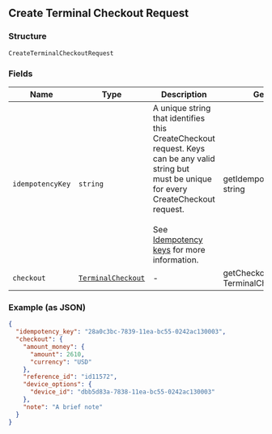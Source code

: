 ## Create Terminal Checkout Request

### Structure

`CreateTerminalCheckoutRequest`

### Fields

| Name | Type | Description | Getter | Setter |
|  --- | --- | --- | --- | --- |
| `idempotencyKey` | `string` | A unique string that identifies this CreateCheckout request. Keys can be any valid string but<br>must be unique for every CreateCheckout request.<br><br>See [Idempotency keys](https://developer.squareup.com/docs/basics/api101/idempotency) for more information. | getIdempotencyKey(): string | setIdempotencyKey(string idempotencyKey): void |
| `checkout` | [`TerminalCheckout`](/doc/models/terminal-checkout.md) | - | getCheckout(): TerminalCheckout | setCheckout(TerminalCheckout checkout): void |

### Example (as JSON)

```json
{
  "idempotency_key": "28a0c3bc-7839-11ea-bc55-0242ac130003",
  "checkout": {
    "amount_money": {
      "amount": 2610,
      "currency": "USD"
    },
    "reference_id": "id11572",
    "device_options": {
      "device_id": "dbb5d83a-7838-11ea-bc55-0242ac130003"
    },
    "note": "A brief note"
  }
}
```

